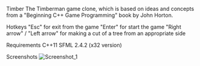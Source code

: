 Timber
The Timberman game clone, which is based on ideas and concepts from a "Beginning C++ Game Programming" book by John Horton.

Hotkeys
"Esc" for exit from the game
"Enter" for start the game
"Right arrow" / "Left arrow" for making a cut of a tree from an appropriate side

Requirements
C++11
SFML 2.4.2 (x32 version)

Screenshots
![Screenshot_1](https://user-images.githubusercontent.com/57986981/165494964-07917bc3-f4ea-424b-a0d9-25e89f9d09b1.png)
